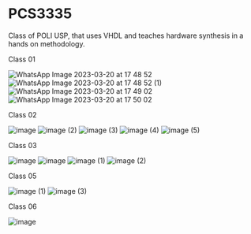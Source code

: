# PCS3335

Class of POLI USP, that uses VHDL and teaches hardware synthesis in a hands on methodology.

Class 01

![WhatsApp Image 2023-03-20 at 17 48 52](https://github.com/Soneeca/PCS3335/assets/62733610/cf671fe4-74fb-464b-86ca-4b30567ed037)
![WhatsApp Image 2023-03-20 at 17 48 52 (1)](https://github.com/Soneeca/PCS3335/assets/62733610/a04ed150-5d91-4b3d-ae85-9b99e8b8633a)
![WhatsApp Image 2023-03-20 at 17 49 02](https://github.com/Soneeca/PCS3335/assets/62733610/426ce11b-2a0b-4e00-965f-96d136dc17f0)
![WhatsApp Image 2023-03-20 at 17 50 02](https://github.com/Soneeca/PCS3335/assets/62733610/675ea5a6-b698-4740-bdab-7def8fc67a00)

Class 02

![image](https://github.com/Soneeca/PCS3335/assets/62733610/4137c5d6-1f54-4c74-873e-2f1be8fbd618)
![image (2)](https://github.com/Soneeca/PCS3335/assets/62733610/3dddc283-6b11-4271-bc36-61144452ad49)
![image (3)](https://github.com/Soneeca/PCS3335/assets/62733610/499c46c1-17a5-4824-a912-edcfdab82f11)
![image (4)](https://github.com/Soneeca/PCS3335/assets/62733610/f4366b87-e39a-42ad-ba23-7ad59a4842a6)
![image (5)](https://github.com/Soneeca/PCS3335/assets/62733610/53ea81ff-8ea7-44ee-88fe-d26a9c8981ce)

Class 03

![image](https://github.com/Soneeca/PCS3335/assets/62733610/7bfec7c0-6ec5-4ec0-97e6-36bf73d140d3)
![image](https://github.com/Soneeca/PCS3335/assets/62733610/7f85579b-69c3-46d0-b84f-ec5e19889285)
![image (1)](https://github.com/Soneeca/PCS3335/assets/62733610/b85e94da-57c0-44b2-a16f-9d6451db0623)
![image (2)](https://github.com/Soneeca/PCS3335/assets/62733610/18b19f5c-93bb-4295-8aa2-edf8558ac2f6)

Class 05

![image (1)](https://github.com/Soneeca/PCS3335/assets/62733610/78eab5eb-c371-41f0-9eda-51e1281655bc)
![image (3)](https://github.com/Soneeca/PCS3335/assets/62733610/1654d0bc-58c7-441d-b300-8e158a7ac04f)

Class 06

![image](https://github.com/Soneeca/PCS3335/assets/62733610/59408527-4ab5-4698-97cb-1d5b84a7d330)
